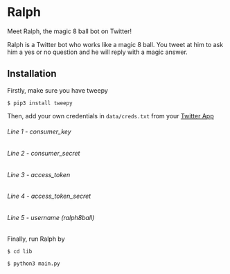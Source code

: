 # Ralph
Meet Ralph, the magic 8 ball bot on Twitter! 

Ralph is a Twitter bot who works like a magic 8 ball. You tweet at him to ask him a yes or no question and he will reply with a magic answer.

## Installation
Firstly, make sure you have tweepy

`$ pip3 install tweepy`

Then, add your own credentials in `data/creds.txt` from your [Twitter App](https://apps.twitter.com/)
###### Line 1 - consumer_key
###### Line 2 - consumer_secret
###### Line 3 - access_token
###### Line 4 - access_token_secret
###### Line 5 - username (ralph8ball)

Finally, run Ralph by

`$ cd lib`

`$ python3 main.py`
